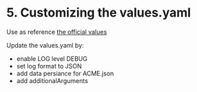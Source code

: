 # 5. Customizing the values.yaml 

Use as reference [the official values](https://github.com/traefik/traefik-helm-chart/blob/master/traefik/values.yaml)

Update the values.yaml by: 
- enable LOG level DEBUG
- set log format to JSON
- add data persiance for ACME.json
- add additionalArguments 